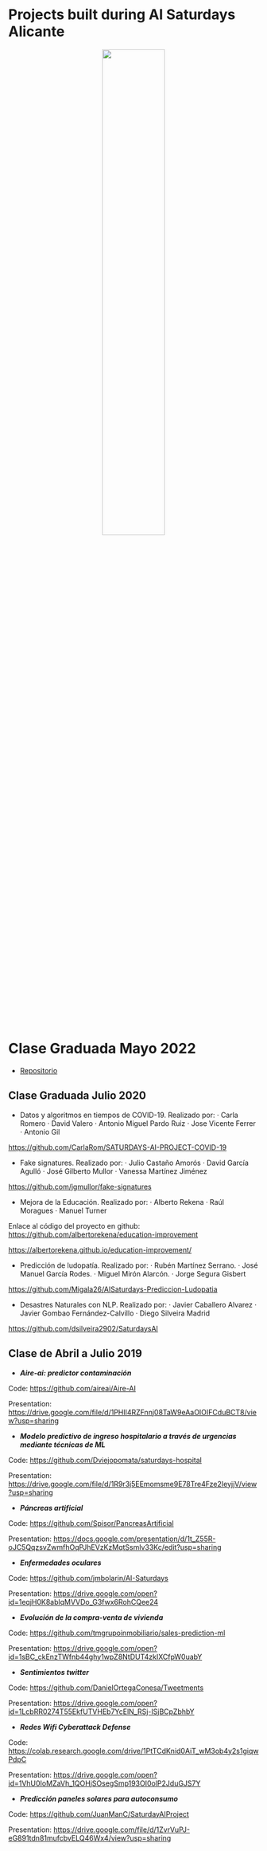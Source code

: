 # Projects built during AI Saturdays Alicante

<p align="center"><img width="50%" size="50" src="https://do3z7e6uuakno.cloudfront.net/uploads/event/logo/1094417/237bba15b9d332af12d49a484c210d39.png" /></p>

# Clase Graduada Mayo 2022

+ [Repositorio](/Mayo2022)

## Clase Graduada Julio 2020

+ Datos y algoritmos en tiempos de COVID-19. Realizado por:
·         Carla Romero
·         David Valero
·         Antonio Miguel Pardo Ruiz
·         Jose Vicente Ferrer
·         Antonio Gil 

https://github.com/CarlaRom/SATURDAYS-AI-PROJECT-COVID-19
 
+ Fake signatures. Realizado por:
·         Julio Castaño Amorós
·         David García Agulló
·         José Gilberto Mullor
·         Vanessa Martínez Jiménez

https://github.com/jgmullor/fake-signatures

+ Mejora de la Educación. Realizado por:
·         Alberto Rekena
·         Raúl Moragues
·         Manuel Turner

Enlace al código del proyecto en github: https://github.com/albertorekena/education-improvement

https://albertorekena.github.io/education-improvement/

+ Predicción de ludopatía. Realizado por:
·         Rubén  Martínez Serrano.
·         José Manuel García Rodes.
·         Miguel Mirón Alarcón.
·         Jorge Segura Gisbert

https://github.com/Migala26/AISaturdays-Prediccion-Ludopatia


+ Desastres Naturales con NLP. Realizado por:
·         Javier Caballero Alvarez
·         Javier Gombao Fernández-Calvillo
·         Diego Silveira Madrid

https://github.com/dsilveira2902/SaturdaysAI



## Clase de Abril a Julio 2019

+ ***Aire-ai: predictor contaminación***

Code: https://github.com/aireai/Aire-AI

Presentation: https://drive.google.com/file/d/1PHlI4RZFnnj08TaW9eAaOIOIFCduBCT8/view?usp=sharing


+ ***Modelo predictivo de ingreso hospitalario a través de urgencias mediante técnicas de ML***

Code: https://github.com/Dviejopomata/saturdays-hospital

Presentation: https://drive.google.com/file/d/1R9r3j5EEmomsme9E78Tre4Fze2IeyjjV/view?usp=sharing


+ ***Páncreas artificial***

Code: https://github.com/Spisor/PancreasArtificial

Presentation: https://docs.google.com/presentation/d/1t_Z55R-oJC5QqzsvZwmfhOqPJhEVzKzMqtSsmlv33Kc/edit?usp=sharing


+ ***Enfermedades oculares***

Code: https://github.com/jmbolarin/AI-Saturdays

Presentation: https://drive.google.com/open?id=1eqjH0K8ablqMVVDo_G3fwx6RohCQee24


+ ***Evolución de la compra-venta de vivienda***

Code: https://github.com/tmgrupoinmobiliario/sales-prediction-ml

Presentation: https://drive.google.com/open?id=1sBC_ckEnzTWfnb44ghy1wpZ8NtDUT4zkIXCfpW0uabY


+ ***Sentimientos twitter***

Code: https://github.com/DanielOrtegaConesa/Tweetments

Presentation: https://drive.google.com/open?id=1LcbRR0274T55EkfUTVHEb7YcElN_RSj-ISjBCpZbhbY


+ ***Redes Wifi Cyberattack Defense***

Code: https://colab.research.google.com/drive/1PtTCdKnid0AiT_wM3ob4y2s1giqwPdpC

Presentation: https://drive.google.com/open?id=1VhU0IoMZaVh_1QOHjSOsegSmp193OI0olP2JduGJS7Y


+ ***Predicción paneles solares para autoconsumo***

Code: https://github.com/JuanManC/SaturdayAIProject

Presentation: https://drive.google.com/file/d/1ZvrVuPJ-eG891tdn81mufcbvELQ46Wx4/view?usp=sharing


